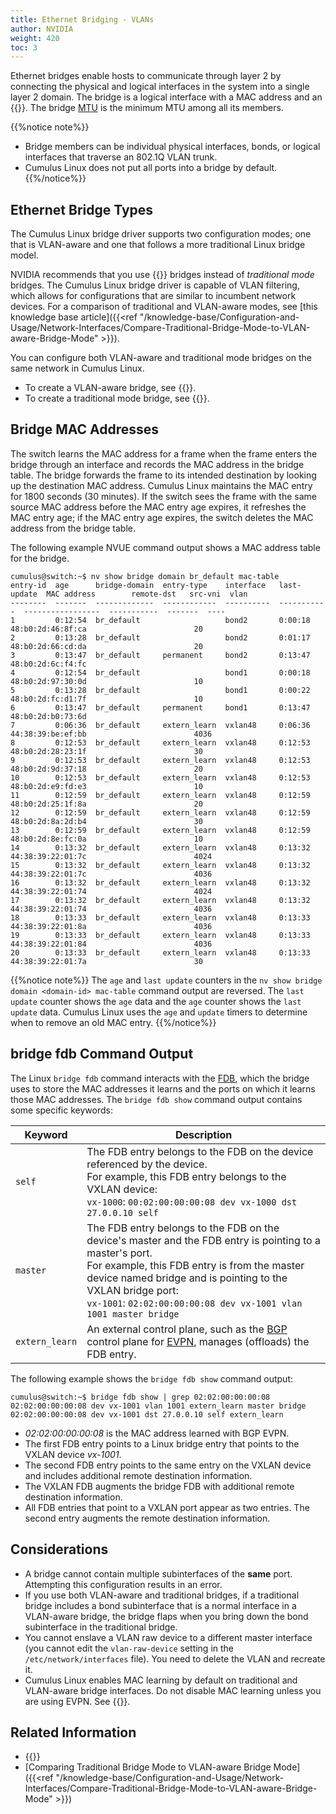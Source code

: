 ```yaml
---
title: Ethernet Bridging - VLANs
author: NVIDIA
weight: 420
toc: 3
---
```

Ethernet bridges enable hosts to communicate through layer 2 by connecting the physical and logical interfaces in the system into a single layer 2 domain. The bridge is a logical interface with a MAC address and an {{<link url="Switch-Port-Attributes#mtu" text="MTU">}}. The bridge <span class="a-tooltip">[MTU](## "Maximum Transmission Unit")</span> is the minimum MTU among all its members.

{{%notice note%}}
- Bridge members can be individual physical interfaces, bonds, or logical interfaces that traverse an 802.1Q VLAN trunk.
- Cumulus Linux does not put all ports into a bridge by default.
{{%/notice%}}

## Ethernet Bridge Types

The Cumulus Linux bridge driver supports two configuration modes; one that is VLAN-aware and one that follows a more traditional Linux bridge model.

NVIDIA recommends that you use {{<link url="VLAN-aware-Bridge-Mode" text="VLAN-aware mode">}} bridges instead of *traditional mode* bridges. The Cumulus Linux bridge driver is capable of VLAN filtering, which allows for configurations that are similar to incumbent network devices. For a comparison of traditional and VLAN-aware modes, see
[this knowledge base article]({{<ref "/knowledge-base/Configuration-and-Usage/Network-Interfaces/Compare-Traditional-Bridge-Mode-to-VLAN-aware-Bridge-Mode" >}}).

You can configure both VLAN-aware and traditional mode bridges on the same network in Cumulus Linux.

- To create a VLAN-aware bridge, see {{<link title="VLAN-aware Bridge Mode">}}.
- To create a traditional mode bridge, see {{<link title="Traditional Bridge Mode">}}.

## Bridge MAC Addresses

The switch learns the MAC address for a frame when the frame enters the bridge through an interface and records the MAC address in the bridge table. The bridge forwards the frame to its intended destination by looking up the destination MAC address. Cumulus Linux maintains the MAC entry for 1800 seconds (30 minutes). If the switch sees the frame with the same source MAC address before the MAC entry age expires, it refreshes the MAC entry age; if the MAC entry age expires, the switch deletes the MAC address from the bridge table.

The following example NVUE command output shows a MAC address table for the bridge.

```
cumulus@switch:~$ nv show bridge domain br_default mac-table
entry-id  age      bridge-domain  entry-type    interface   last-update  MAC address        remote-dst   src-vni  vlan
--------  -------  -------------  ------------  ----------  -----------  -----------------  -----------  -------  ----
1         0:12:54  br_default                   bond2       0:00:18      48:b0:2d:46:8f:ca                        20  
2         0:13:28  br_default                   bond2       0:01:17      48:b0:2d:66:cd:da                        20  
3         0:13:47  br_default     permanent     bond2       0:13:47      48:b0:2d:6c:f4:fc                            
4         0:12:54  br_default                   bond1       0:00:18      48:b0:2d:97:30:0d                        10  
5         0:13:28  br_default                   bond1       0:00:22      48:b0:2d:fc:d1:7f                        10  
6         0:13:47  br_default     permanent     bond1       0:13:47      48:b0:2d:b0:73:6d                            
7         0:06:36  br_default     extern_learn  vxlan48     0:06:36      44:38:39:be:ef:bb                        4036
8         0:12:53  br_default     extern_learn  vxlan48     0:12:53      48:b0:2d:28:23:1f                        30  
9         0:12:53  br_default     extern_learn  vxlan48     0:12:53      48:b0:2d:9d:37:18                        20  
10        0:12:53  br_default     extern_learn  vxlan48     0:12:53      48:b0:2d:e9:fd:e3                        10  
11        0:12:59  br_default     extern_learn  vxlan48     0:12:59      48:b0:2d:25:1f:8a                        20  
12        0:12:59  br_default     extern_learn  vxlan48     0:12:59      48:b0:2d:8a:2d:b4                        30  
13        0:12:59  br_default     extern_learn  vxlan48     0:12:59      48:b0:2d:8e:fc:0a                        10  
14        0:13:32  br_default     extern_learn  vxlan48     0:13:32      44:38:39:22:01:7c                        4024
15        0:13:32  br_default     extern_learn  vxlan48     0:13:32      44:38:39:22:01:7c                        4036
16        0:13:32  br_default     extern_learn  vxlan48     0:13:32      44:38:39:22:01:74                        4024
17        0:13:32  br_default     extern_learn  vxlan48     0:13:32      44:38:39:22:01:74                        4036
18        0:13:33  br_default     extern_learn  vxlan48     0:13:33      44:38:39:22:01:8a                        4036
19        0:13:33  br_default     extern_learn  vxlan48     0:13:33      44:38:39:22:01:84                        4036
20        0:13:33  br_default     extern_learn  vxlan48     0:13:33      44:38:39:22:01:7a                        30
```

{{%notice note%}}
The `age` and `last update` counters in the `nv show bridge domain <domain-id> mac-table` command output are reversed. The `last update` counter shows the `age` data and the `age` counter shows the `last update` data. Cumulus Linux uses the `age` and `update` timers to determine when to remove an old MAC entry.
{{%/notice%}}

## bridge fdb Command Output

The Linux `bridge fdb` command interacts with the <span class="a-tooltip">[FDB](## "Forwarding Database Table")</span>, which the bridge uses to store the MAC addresses it learns and the ports on which it learns those MAC addresses. The `bridge fdb show` command output contains some specific keywords:

| Keyword| Description |
|--- |--- |
| `self` | The FDB entry belongs to the FDB on the device referenced by the device.<br>For example, this FDB entry belongs to the VXLAN device:<br>`vx-1000`: `00:02:00:00:00:08 dev vx-1000 dst 27.0.0.10 self` |
| `master` |The FDB entry belongs to the FDB on the device's master and the FDB entry is pointing to a master's port.<br>For example, this FDB entry is from the master device named bridge and is pointing to the VXLAN bridge port:<br>`vx-1001`: `02:02:00:00:00:08 dev vx-1001 vlan 1001 master bridge` |
| `extern_learn` | An external control plane, such as the <span class="a-tooltip">[BGP](## "Border Gateway Protocol")</span> control plane for <span class="a-tooltip">[EVPN](## "Ethernet Virtual Private Network")</span>, manages (offloads) the FDB entry. |

The following example shows the `bridge fdb show` command output:

```
cumulus@switch:~$ bridge fdb show | grep 02:02:00:00:00:08
02:02:00:00:00:08 dev vx-1001 vlan 1001 extern_learn master bridge
02:02:00:00:00:08 dev vx-1001 dst 27.0.0.10 self extern_learn
```

- *02:02:00:00:00:08* is the MAC address learned with BGP EVPN.
- The first FDB entry points to a Linux bridge entry that points to the VXLAN device *vx-1001*.
- The second FDB entry points to the same entry on the VXLAN device and includes additional remote destination information.
- The VXLAN FDB augments the bridge FDB with additional remote destination information.
- All FDB entries that point to a VXLAN port appear as two entries. The second entry augments the remote destination information.

## Considerations

- A bridge cannot contain multiple subinterfaces of the **same** port. Attempting this configuration results in an error.
- If you use both VLAN-aware and traditional bridges, if a traditional bridge includes a bond subinterface that is a normal interface in a VLAN-aware bridge, the bridge flaps when you bring down the bond subinterface in the traditional bridge.
- You cannot enslave a VLAN raw device to a different master interface (you cannot edit the `vlan-raw-device` setting in the `/etc/network/interfaces` file). You need to delete the VLAN and recreate it.
- Cumulus Linux enables MAC learning by default on traditional and VLAN-aware bridge interfaces. Do not disable MAC learning unless you are using EVPN. See {{<link title="Ethernet Virtual Private Network - EVPN">}}.

## Related Information

- {{<exlink url="http://www.linuxjournal.com/article/8172" text="Linux Journal - Linux as an Ethernet Bridge">}}
- [Comparing Traditional Bridge Mode to VLAN-aware Bridge Mode]({{<ref "/knowledge-base/Configuration-and-Usage/Network-Interfaces/Compare-Traditional-Bridge-Mode-to-VLAN-aware-Bridge-Mode" >}})
